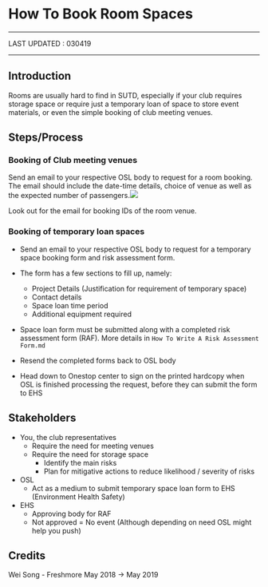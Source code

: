 # How To Book Room Spaces

-----

LAST UPDATED : 030419

-----

## Introduction

Rooms are usually hard to find in SUTD, especially if your club requires storage space or require just a temporary loan of space to store event materials, or even the simple booking of club meeting venues.

## Steps/Process

### Booking of Club meeting venues

Send an email to your respective OSL body to request for a room booking. The email should include the date-time details, choice of venue as well as the expected number of passengers.<img src="../Resources/Book_Club_Venue_Msg.png"> </img>

Look out for the email for booking IDs of the room venue. 

### Booking of temporary loan spaces

- Send an email to your respective OSL body to request for a temporary space booking form and risk assessment form. 

- The form has a few sections to fill up, namely:
  - Project Details (Justification for requirement of temporary space)
  - Contact details
  - Space loan time period
  - Additional equipment required

- Space loan form must be submitted along with a completed risk assessment form (RAF). More details in `How To Write A Risk Assessment Form.md`
- Resend the completed forms back to OSL body
- Head down to Onestop center to sign on the printed hardcopy when OSL is finished processing the request, before they can submit the form to EHS



## Stakeholders

- You, the club representatives
  - Require the need for meeting venues
  - Require the need for storage space
    - Identify the main risks
    - Plan for mitigative actions to reduce likelihood / severity of risks
- OSL
  - Act as a medium to submit temporary space loan form to EHS (Environment Health Safety)
- EHS
  - Approving body for RAF
  - Not approved = No event (Although depending on need OSL might help you push)



## Credits

Wei Song - Freshmore May 2018 $\rightarrow$ May 2019

